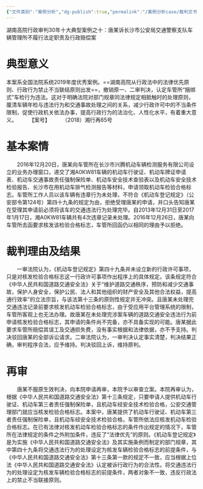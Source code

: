 ```yaml
---
{"文件类别":"案例分析","dg-publish":true,"permalink":"/案例分析case/裁判文书/唐某诉长沙市公安局交通警察支队车辆管理所不履行法定职责及行政赔偿案/","dgPassFrontmatter":true,"created":"2024-10-21T12:05:30.582+08:00","updated":"2024-10-21T12:07:04.686+08:00"}
---
```


湖南高院行政审判30年十大典型案例之十：唐某诉长沙市公安局交通警察支队车辆管理所不履行法定职责及行政赔偿案
# 典型意义
  本案系全国法院系统2019年度优秀案例。==湖南高院从行政法中的法律优先原则、行政行为禁止不当联结原则出发==，撤销原一、二审判决，认定车管所“捆绑式”车检行为违法。这对于明确法院对部门规章同法律规定相抵触时的处理原则，厘清车辆年检与违法行为和交通事故处理之间的关系，减少行政许可中的不当条件限制，促使行政机关依法办事，提高行政行为的法治化、人性化水平，有着重大意义。
  【案号】
  （2018）湘行再65号
# 基本案情
  2016年12月20日，唐某向车管所在长沙市兴腾机动车辆检测服务有限公司设立的业务办理窗口，递交了湘A0KW81车辆的机动车行驶证、机动车牌证申请表、机动车交通事故责任强制保险单、机动车安全技术查验表以及机动车安全技术检验报告、长沙市在用机动车排气检测报告等材料，申请领取机动车检验合格标志。车管所工作人员以该车辆有违章行为未处理，不符合《机动车登记规定》（公安部令第124号）第四十九条的规定为由，拒绝受理唐某的申请，并口头告知唐某在受理其申请前必须将该车的交通违法行为处理完毕。自2013年12月31日至2017年1月17日，湘A0KW81车辆共有4次违章记录未处理。2016年12月26日，唐某向车管所去函要求核发该检验合格标志，车管所回函仍以相同的理由予以拒绝。
# 裁判理由及结果
  一审法院认为，《机动车登记规定》第四十九条并未设立新的行政许可事项，只是对核发检验合格标志这一行政许可事项作出程序上的具体规定。该条规定符合《中华人民共和国道路交通安全法》关于“维护道路交通秩序，预防和减少交通事故，保护人身安全，保护公民、法人和其他组织的财产安全及其他合法权益，提高通行效率”的立法宗旨，与该法第十三条的原则性规定并无冲突。且唐某未处理完交通违法记录前要求核发机动车检验合格标志，由于受应用平台管理系统的限制，车管所客观上也无法办理。故唐某在未处理完涉案车辆的道路交通安全违法行为前申请核发检验合格标志，其申请的条件尚不完备，亦不具备实现的可能。唐某据此要求车管所赔偿其误工及交通损失费，没有事实根据和法律依据，亦不予支持。判决驳回唐某的全部诉讼请求。二审法院认为，一审判决认定事实清楚，判决结果正确，审判程序合法，应予维持。判决驳回上诉，维持原判。
# 再审
  唐某不服原生效判决，向本院申请再审，本院予以审查立案。本院再审认为，根据《中华人民共和国道路交通安全法》第十三条规定，只要申请人提供机动车行驶证、机动车第三者责任强制保险单，且机动车经安全技术检验合格，公安交通管理部门就应当核发检验合格标志。本案中，唐某提供了机动车行驶证、机动车第三者责任强制保险单，且机动车经安全技术检验合格，车管所依法应核发机动车检验合格标志。在已有法律对核发机动车检验合格标志的条件作出规定的情况下，车管所在法律规定的条件之外附加条件，违反了“法律优先”的原则。《机动车登记规定》是为实施《中华人民共和国道路交通安全法》及其实施条例而制定的部门规章，其中第四十九条将交通违法行为的处理设定为核发车辆检验合格标志的前提条件，与《中华人民共和国道路交通安全法》第十三条第一款的规定不一致，应当根据上位法《中华人民共和国道路交通安全法》认定被诉行政行为的合法性。将交通违法行为的处理设定为核发车辆检验合格标志的前提条件，两者对象不一致，违反行政法上的禁止不当联接原则。
